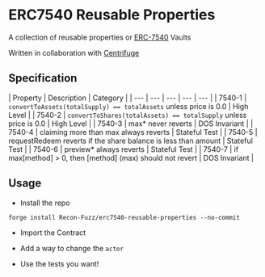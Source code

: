 # ERC7540 Reusable Properties

A collection of reusable properties or [ERC-7540](https://eips.ethereum.org/EIPS/eip-7540) Vaults 

Written in collaboration with [Centrifuge](https://centrifuge.io/)

## Specification

| Property | Description | Category |
| --- | --- | --- | --- | --- |
| 7540-1 | `convertToAssets(totalSupply) == totalAssets` unless price is 0.0 | High Level |
| 7540-2 | `convertToShares(totalAssets) == totalSupply` unless price is 0.0 | High Level | 
| 7540-3 | max* never reverts | DOS Invariant | 
| 7540-4 | claiming more than max always reverts | Stateful Test | 
| 7540-5 | requestRedeem reverts if the share balance is less than amount | Stateful Test | 
| 7540-6 | preview* always reverts | Stateful Test |
| 7540-7 | if max[method] > 0, then [method] (max) should not revert | DOS Invariant | 

## Usage

- Install the repo

```
forge install Recon-Fuzz/erc7540-reusable-properties --no-commit
```

- Import the Contract

- Add a way to change the `actor`

- Use the tests you want!
